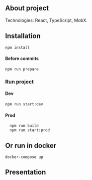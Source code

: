 ## About project

Technologies: React, TypeScript, MobX.

## Installation

```
npm install
```

#### Before commits

```
npm run prepare
```

### Run project

#### Dev

```
npm run start:dev
```

#### Prod

```
  npm run build
  npm run start:prod
```

## Or run in docker

```
docker-compose up
```

## Presentation

